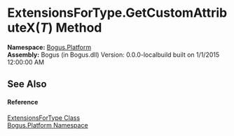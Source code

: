 # ExtensionsForType.GetCustomAttributeX(*T*) Method 
 

**Namespace:**&nbsp;<a href="N_Bogus_Platform">Bogus.Platform</a><br />**Assembly:**&nbsp;Bogus (in Bogus.dll) Version: 0.0.0-localbuild built on 1/1/2015 12:00:00 AM

## See Also


#### Reference
<a href="T_Bogus_Platform_ExtensionsForType">ExtensionsForType Class</a><br /><a href="N_Bogus_Platform">Bogus.Platform Namespace</a><br />